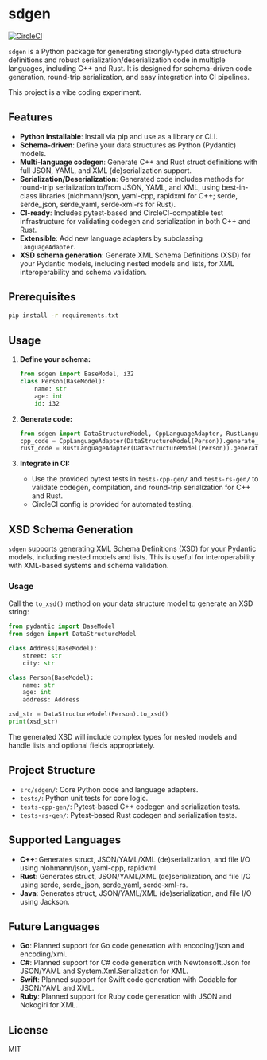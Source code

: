 # sdgen

[![CircleCI](https://dl.circleci.com/status-badge/img/circleci/E22jhLt3drt8WmRrmkWM8k/VQWy7y3rUaNYdkQU6h8WFq/tree/main.svg?style=svg)](https://dl.circleci.com/status-badge/redirect/circleci/E22jhLt3drt8WmRrmkWM8k/VQWy7y3rUaNYdkQU6h8WFq/tree/main)

`sdgen` is a Python package for generating strongly-typed data structure definitions and robust serialization/deserialization code in multiple languages, including C++ and Rust. It is designed for schema-driven code generation, round-trip serialization, and easy integration into CI pipelines.

This project is a vibe coding experiment.

## Features
- **Python installable**: Install via pip and use as a library or CLI.
- **Schema-driven**: Define your data structures as Python (Pydantic) models.
- **Multi-language codegen**: Generate C++ and Rust struct definitions with full JSON, YAML, and XML (de)serialization support.
- **Serialization/Deserialization**: Generated code includes methods for round-trip serialization to/from JSON, YAML, and XML, using best-in-class libraries (nlohmann/json, yaml-cpp, rapidxml for C++; serde, serde_json, serde_yaml, serde-xml-rs for Rust).
- **CI-ready**: Includes pytest-based and CircleCI-compatible test infrastructure for validating codegen and serialization in both C++ and Rust.
- **Extensible**: Add new language adapters by subclassing `LanguageAdapter`.
- **XSD schema generation**: Generate XML Schema Definitions (XSD) for your Pydantic models, including nested models and lists, for XML interoperability and schema validation.

## Prerequisites

```bash
pip install -r requirements.txt
```

## Usage

1. **Define your schema:**
   ```python
   from sdgen import BaseModel, i32
   class Person(BaseModel):
       name: str
       age: int
       id: i32
   ```

2. **Generate code:**
   ```python
   from sdgen import DataStructureModel, CppLanguageAdapter, RustLanguageAdapter
   cpp_code = CppLanguageAdapter(DataStructureModel(Person)).generate_definition()
   rust_code = RustLanguageAdapter(DataStructureModel(Person)).generate_definition()
   ```

3. **Integrate in CI:**
   - Use the provided pytest tests in `tests-cpp-gen/` and `tests-rs-gen/` to validate codegen, compilation, and round-trip serialization for C++ and Rust.
   - CircleCI config is provided for automated testing.

## XSD Schema Generation

`sdgen` supports generating XML Schema Definitions (XSD) for your Pydantic models, including nested models and lists. This is useful for interoperability with XML-based systems and schema validation.

### Usage

Call the `to_xsd()` method on your data structure model to generate an XSD string:

```python
from pydantic import BaseModel
from sdgen import DataStructureModel

class Address(BaseModel):
    street: str
    city: str

class Person(BaseModel):
    name: str
    age: int
    address: Address

xsd_str = DataStructureModel(Person).to_xsd()
print(xsd_str)
```

The generated XSD will include complex types for nested models and handle lists and optional fields appropriately.

## Project Structure
- `src/sdgen/`: Core Python code and language adapters.
- `tests/`: Python unit tests for core logic.
- `tests-cpp-gen/`: Pytest-based C++ codegen and serialization tests.
- `tests-rs-gen/`: Pytest-based Rust codegen and serialization tests.

## Supported Languages
- **C++**: Generates struct, JSON/YAML/XML (de)serialization, and file I/O using nlohmann/json, yaml-cpp, rapidxml.
- **Rust**: Generates struct, JSON/YAML/XML (de)serialization, and file I/O using serde, serde_json, serde_yaml, serde-xml-rs.
- **Java**: Generates struct, JSON/YAML/XML (de)serialization, and file I/O using Jackson.

## Future Languages
- **Go**: Planned support for Go code generation with encoding/json and encoding/xml.
- **C#**: Planned support for C# code generation with Newtonsoft.Json for JSON/YAML and System.Xml.Serialization for XML.
- **Swift**: Planned support for Swift code generation with Codable for JSON/YAML and XML.
- **Ruby**: Planned support for Ruby code generation with JSON and Nokogiri for XML.

## License
MIT
